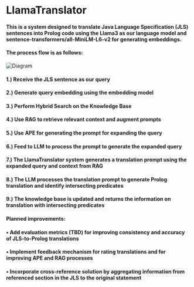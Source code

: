 # LlamaTranslator

#### This is a system designed to translate Java Language Specification (JLS) sentences into Prolog code using the Llama3 as our language model and sentence-transformers/all-MiniLM-L6-v2 for generating embeddings. 
#### The process flow is as follows:
![Diagram](https://github.com/user-attachments/assets/1ea138b7-18b2-40ed-86b1-b48fb8d2ba5b)

#### 1.) Receive the JLS sentence as our query
#### 2.) Generate query embedding using the embedding model
#### 3.) Perform Hybrid Search on the Knowledge Base
#### 4.) Use RAG to retrieve relevant context and augment prompts
#### 5.) Use APE for generating the prompt for expanding the query
#### 6.) Feed to LLM to process the prompt to generate the expanded query
#### 7.) The LlamaTranslator system generates a translation prompt using the expanded query and context from RAG
#### 8.) The LLM processes the translation prompt to generate Prolog translation and identify intersecting predicates
#### 9.) The knowledge base is updated and returns the information on translation with intersecting predicates

#### Planned improvements: 
#### • Add evaluation metrics (TBD) for improving consistency and accuracy of JLS-to-Prolog translations
#### • Implement feedback mechanism for rating translations and for improving APE and RAG processes
#### • Incorporate cross-reference solution by aggregating information from referenced section in the JLS to the original statement
